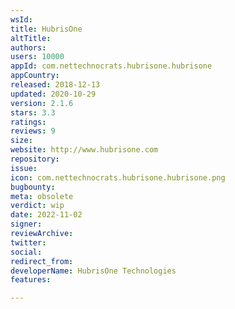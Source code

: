 ```yaml
---
wsId: 
title: HubrisOne
altTitle: 
authors: 
users: 10000
appId: com.nettechnocrats.hubrisone.hubrisone
appCountry: 
released: 2018-12-13
updated: 2020-10-29
version: 2.1.6
stars: 3.3
ratings: 
reviews: 9
size: 
website: http://www.hubrisone.com
repository: 
issue: 
icon: com.nettechnocrats.hubrisone.hubrisone.png
bugbounty: 
meta: obsolete
verdict: wip
date: 2022-11-02
signer: 
reviewArchive: 
twitter: 
social: 
redirect_from: 
developerName: HubrisOne Technologies
features: 

---
```


